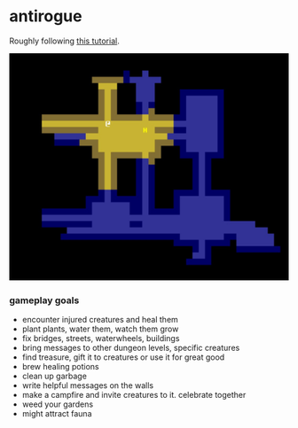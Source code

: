 # antirogue

Roughly following [this tutorial](https://tomassedovic.github.io/roguelike-tutorial/index.html).

![](screenshots/fov.png)

### gameplay goals
* encounter injured creatures and heal them
* plant plants, water them, watch them grow
* fix bridges, streets, waterwheels, buildings
* bring messages to other dungeon levels, specific creatures
* find treasure, gift it to creatures or use it for great good
* brew healing potions
* clean up garbage 
* write helpful messages on the walls
* make a campfire and invite creatures to it. celebrate together
* weed your gardens
* might attract fauna


